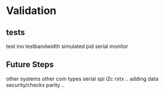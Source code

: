 # Validation

## tests
test ino
testbandwidth
simulated pid
serial monitor



## Future Steps
other systems
other com types
serial
spi i2c rxtx ..
adding data security/checks parity ..
